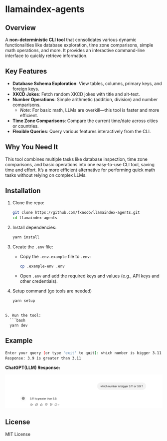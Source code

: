 # llamaindex-agents

## Overview

A **non-deterministic CLI tool** that consolidates various dynamic functionalities like database exploration, time zone comparisons, simple math operations, and more. It provides an interactive command-line interface to quickly retrieve information.

## Key Features

- **Database Schema Exploration**: View tables, columns, primary keys, and foreign keys.
- **XKCD Jokes**: Fetch random XKCD jokes with title and alt-text.
- **Number Operations**: Simple arithmetic (addition, division) and number comparisons.
    - *Note*: For basic math, LLMs are overkill—this tool is faster and more efficient.
- **Time Zone Comparisons**: Compare the current time/date across cities or countries.
- **Flexible Queries**: Query various features interactively from the CLI.

## Why You Need It

This tool combines multiple tasks like database inspection, time zone comparisons, and basic operations into one easy-to-use CLI tool, saving time and effort. It’s a more efficient alternative for performing quick math tasks without relying on complex LLMs.

## Installation

1. Clone the repo:
   ```bash
   git clone https://github.com/fxnoob/llamaindex-agents.git
   cd llamaindex-agents
   ```

2. Install dependencies:
   ```bash
   yarn install
   ```

3. Create the `.env` file:
    - Copy the `.env.example` file to `.env`:
      ```bash
      cp .example-env .env
      ```
    - Open `.env` and add the required keys and values (e.g., API keys and other credentials).


4. Setup command (go tools are needed)
    ```bash
   yarn setup
 ```

5. Run the tool:
   ```bash
   yarn dev
   ```

## Example

```bash
Enter your query (or type 'exit' to quit): which number is bigger 3.11 or 3.9 ?
Response: 3.9 is greater than 3.11
```

**ChatGPT(LLM) Response:**

![ChatGPT Response Image](./llm-response.png)


## License

MIT License

